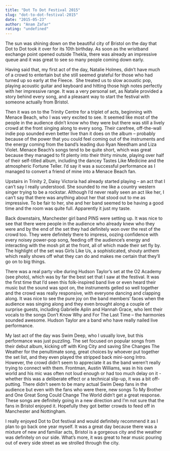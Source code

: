 ```yaml
---
title: "Dot To Dot Festival 2015"
slug: "dot-to-dot-festival-2015"
date: "2015-05-23"
author: "Anam Zafar"
rating: "undefined"
---
```


The sun was shining down on the beautiful city of Bristol on the day that Dot to Dot took it over for its 10th birthday. As soon as the wristband exchange point opened outside Thekla, there was already an impressive queue and it was great to see so many people coming down early.

Having said that, my first act of the day, Natalie Holmes, didn’t have much of a crowd to entertain but she still seemed grateful for those who had turned up so early at the Fleece.  She treated us to slow acoustic pop, playing acoustic guitar and keyboard and hitting those high notes perfectly with her impressive range. It was a very personal set, as Natalie provided a story behind every song, and a pleasant way to start the festival with someone actually from Bristol.

Then it was on to the Trinity Centre for a triplet of acts, beginning with Menace Beach, who I was very excited to see. It seemed like most of the people in the audience didn’t know who they were but there was still a lively crowd at the front singing along to every song. Their carefree, off-the-wall indie pop sounded even better live than it does on the album – probably because of the power that you could feel coming out of the instruments and the energy coming from the band’s leading duo Ryan Needham and Liza Violet. Menace Beach’s songs tend to be quite short, which was great because they managed to fit plenty into their thirty minute, playing over half of their self-titled album, including the dancey Tastes Like Medicine and the atmospheric Fortune Teller. I’d say it was a successful performance as I managed to convert a friend of mine into a Menace Beach fan.

Upstairs in Trinity 2, Daisy Victoria had already started playing – an act that I can’t say I really understood. She sounded to me like a country western singer trying to be a rockstar. Although I’d never really seen an act like her, I can’t say that there was anything about her that stood out to me as impressive. To be fair to her, she and her band seemed to be having a good time and the room was quite full. Apparently it just my taste.

Back downstairs, Manchester girl band PINS were setting up. It was nice to see that there were people in the audience who already knew who they were and by the end of the set they had definitely won over the rest of the crowd too. They were definitely there to impress, oozing confidence with every noisey power-pop song, feeding off the audience’s energy and interacting with the mosh pit at the front, all of which made their set fly by. The highlight of the set was Girls Like Us, a sophisticated, shouty anthem which really shows off what they can do and makes me certain that they’ll go on to big things.

There was a real party vibe during Hudson Taylor’s set at the O2 Academy (see photo), which was by far the best set that I saw at the festival. It was the first time that I’d seen this folk-inspired band live or even heard their music but the sound was spot on, the instruments gelled so well together and the crowd was really responsive, with everyone dancing and clapping along. It was nice to see the pure joy on the band members’ faces when the audience was singing along and they even brought along a couple of surprise guests, including Gabrielle Aplin and Hannah Grace, who lent their vocals to the songs Don’t Know Why and For The Last Time – the harmonies sounded awesome. Hudson Taylor are a band who have really nailed live performance.

My last act of the day was Swim Deep, who I usually love, but this performance was just puzzling. The set focused on popular songs from their debut album, kicking off with King City and saving She Changes The Weather for the penultimate song, great choices by whoever put together the set list, and they even played the stripped back mini-song Intro. However, the crowd didn’t seem to appreciate it as the band weren’t really trying to connect with them. Frontman, Austin Williams, was in his own world and his mic was often not loud enough or had too much delay on it - whether this was a deliberate effect or a technical slip-up, it was a bit off-putting. There didn’t seem to be many actual Swim Deep fans in the audience but even with the fans who were there, new songs To My Brother and One Great Song Could Change The World didn’t get a great response. These songs are definitely going in a new direction and I’m not sure that the fans in Bristol enjoyed it. Hopefully they got better crowds to feed off in Manchester and Nottingham.

I really enjoyed Dot to Dot festival and would definitely recommend it as I plan to go back one year myself. It was a great day because there was a mixture of new and familiar acts, Bristol is a gorgeous city and the weather was definitely on our side. What’s more, it was great to hear music pouring out of every side street as we strolled through the city.
